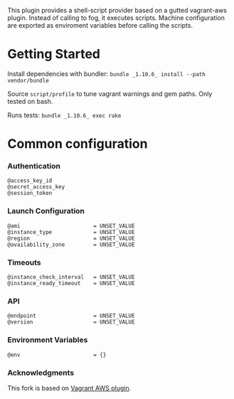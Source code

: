 This plugin provides a shell-script provider based on a gutted
vagrant-aws plugin.  Instead of calling to fog, it executes scripts.
Machine configuration are exported as enviroment variables before
calling the scripts.

# Getting Started
Install dependencies with bundler: `bundle _1.10.6_ install --path vendor/bundle`

Source `script/profile` to tune vagrant warnings and gem paths.  Only
tested on bash.

Runs tests: `bundle _1.10.6_ exec rake`

# Common configuration

### Authentication
    @access_key_id
    @secret_access_key
    @session_token

### Launch Configuration
    @ami                       = UNSET_VALUE
    @instance_type             = UNSET_VALUE
    @region                    = UNSET_VALUE
    @availability_zone         = UNSET_VALUE

### Timeouts
    @instance_check_interval   = UNSET_VALUE
    @instance_ready_timeout    = UNSET_VALUE

### API
    @endpoint                  = UNSET_VALUE
    @version                   = UNSET_VALUE

### Environment Variables
    @env                       = {}

### Acknowledgments

This fork is based on [Vagrant AWS plugin](https://github.com/mitchellh/vagrant-aws).
